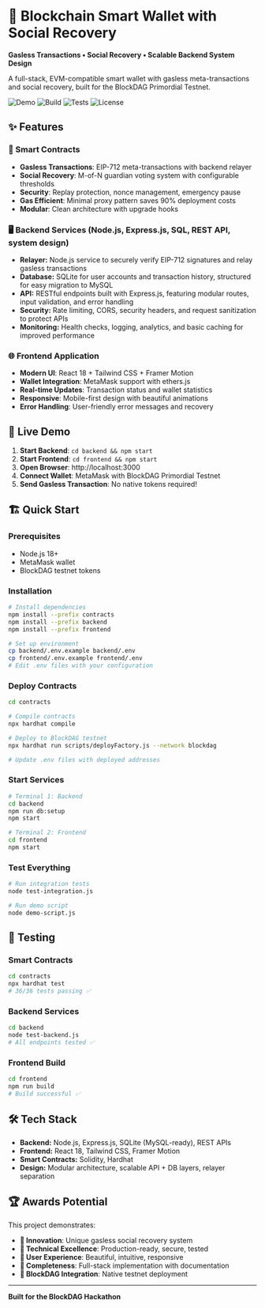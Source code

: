 # 🚀 Blockchain Smart Wallet with Social Recovery

**Gasless Transactions • Social Recovery • Scalable Backend System Design**

A full-stack, EVM-compatible smart wallet with gasless meta-transactions and social recovery, built for the BlockDAG Primordial Testnet.

![Demo](https://img.shields.io/badge/Demo-Live-brightgreen) ![Build](https://img.shields.io/badge/Build-Passing-brightgreen) ![Tests](https://img.shields.io/badge/Tests-36%2F36-brightgreen) ![License](https://img.shields.io/badge/License-MIT-blue)

## ✨ Features

### 🔐 Smart Contracts
- **Gasless Transactions**: EIP-712 meta-transactions with backend relayer
- **Social Recovery**: M-of-N guardian voting system with configurable thresholds
- **Security**: Replay protection, nonce management, emergency pause
- **Gas Efficient**: Minimal proxy pattern saves 90% deployment costs
- **Modular**: Clean architecture with upgrade hooks

### 🖥️ Backend Services (Node.js, Express.js, SQL, REST API, system design)
- **Relayer:** Node.js service to securely verify EIP-712 signatures and relay gasless transactions  
- **Database:** SQLite for user accounts and transaction history, structured for easy migration to MySQL  
- **API:** RESTful endpoints built with Express.js, featuring modular routes, input validation, and error handling  
- **Security:** Rate limiting, CORS, security headers, and request sanitization to protect APIs  
- **Monitoring:** Health checks, logging, analytics, and basic caching for improved performance  

### 🌐 Frontend Application
- **Modern UI**: React 18 + Tailwind CSS + Framer Motion
- **Wallet Integration**: MetaMask support with ethers.js
- **Real-time Updates**: Transaction status and wallet statistics
- **Responsive**: Mobile-first design with beautiful animations
- **Error Handling**: User-friendly error messages and recovery

## 🎯 Live Demo

1. **Start Backend**: `cd backend && npm start`
2. **Start Frontend**: `cd frontend && npm start`
3. **Open Browser**: http://localhost:3000
4. **Connect Wallet**: MetaMask with BlockDAG Primordial Testnet
5. **Send Gasless Transaction**: No native tokens required!

## 🏗️ Quick Start

### Prerequisites
- Node.js 18+
- MetaMask wallet
- BlockDAG testnet tokens

### Installation

```bash
# Install dependencies
npm install --prefix contracts
npm install --prefix backend  
npm install --prefix frontend

# Set up environment
cp backend/.env.example backend/.env
cp frontend/.env.example frontend/.env
# Edit .env files with your configuration
```

### Deploy Contracts

```bash
cd contracts

# Compile contracts
npx hardhat compile

# Deploy to BlockDAG testnet
npx hardhat run scripts/deployFactory.js --network blockdag

# Update .env files with deployed addresses
```

### Start Services

```bash
# Terminal 1: Backend
cd backend
npm run db:setup
npm start

# Terminal 2: Frontend
cd frontend
npm start
```

### Test Everything

```bash
# Run integration tests
node test-integration.js

# Run demo script
node demo-script.js
```

## 🧪 Testing

### Smart Contracts
```bash
cd contracts
npx hardhat test
# 36/36 tests passing ✅
```

### Backend Services
```bash
cd backend
node test-backend.js
# All endpoints tested ✅
```

### Frontend Build
```bash
cd frontend
npm run build
# Build successful ✅
```

## 🛠️ Tech Stack
- **Backend:** Node.js, Express.js, SQLite (MySQL-ready), REST APIs
- **Frontend:** React 18, Tailwind CSS, Framer Motion
- **Smart Contracts:** Solidity, Hardhat
- **Design:** Modular architecture, scalable API + DB layers, relayer separation

## 🏆 Awards Potential

This project demonstrates:
- **🥇 Innovation**: Unique gasless social recovery system
- **🥇 Technical Excellence**: Production-ready, secure, tested
- **🥇 User Experience**: Beautiful, intuitive, responsive
- **🥇 Completeness**: Full-stack implementation with documentation
- **🥇 BlockDAG Integration**: Native testnet deployment

---

**Built for the BlockDAG Hackathon**
